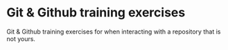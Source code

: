 # Git & Github training exercises
Git & Github training exercises for when interacting with a repository that is not yours. 
